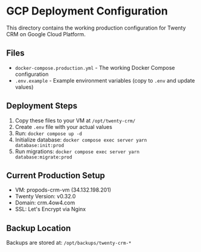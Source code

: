 # GCP Deployment Configuration

This directory contains the working production configuration for Twenty CRM on Google Cloud Platform.

## Files

- `docker-compose.production.yml` - The working Docker Compose configuration
- `.env.example` - Example environment variables (copy to `.env` and update values)

## Deployment Steps

1. Copy these files to your VM at `/opt/twenty-crm/`
2. Create `.env` file with your actual values
3. Run: `docker compose up -d`
4. Initialize database: `docker compose exec server yarn database:init:prod`
5. Run migrations: `docker compose exec server yarn database:migrate:prod`

## Current Production Setup

- VM: propods-crm-vm (34.132.198.201)
- Twenty Version: v0.32.0
- Domain: crm.4ow4.com
- SSL: Let's Encrypt via Nginx

## Backup Location

Backups are stored at: `/opt/backups/twenty-crm-*`
